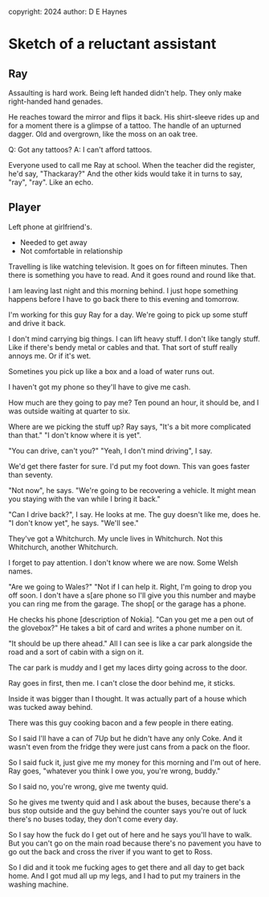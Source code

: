 copyright: 2024
author: D E Haynes

Sketch of a reluctant assistant
===============================


Ray
---

Assaulting is hard work. Being left handed didn't help.
They only make right-handed hand genades.

He reaches toward the mirror and flips it back.
His shirt-sleeve rides up and for a moment there is a glimpse
of a tattoo. The handle of an upturned dagger.
Old and overgrown, like the moss on an oak tree.

Q: Got any tattoos?
A: I can't afford tattoos.

Everyone used to call me Ray at school. When the teacher did
the register, he'd say, "Thackaray?" And the other kids would take it
in turns to say, "ray", "ray". Like an echo.

Player
------

Left phone at girlfriend's.

+ Needed to get away
+ Not comfortable in relationship

Travelling is like watching television. It goes on for fifteen minutes.
Then there is something you have to read. And it goes round and round like that.

I am leaving last night and this morning behind. I just hope something
happens before I have to go back there to this evening and tomorrow.

I'm working for this guy Ray for a day. We're going to pick up
some stuff and drive it back.

I don't mind carrying big things. I can lift heavy stuff.
I don't like tangly stuff. Like if there's bendy metal or cables and that.
That sort of stuff really annoys me. Or if it's wet.

Sometines you pick up like a box and a load of water runs out.

I haven't got my phone so they'll have to give me cash.

How much are they going to pay me? Ten pound an hour, it should be, and
I was outside waiting at quarter to six.

Where are we picking the stuff up? Ray says,
"It's a bit more complicated than that."
"I don't know where it is yet".

"You can drive, can't you?"
"Yeah, I don't mind driving", I say.

We'd get there faster for sure. I'd put my foot down. This van goes faster than seventy.

"Not now", he says. "We're going to be recovering a vehicle. It might mean you staying with the van while I bring it
back."

"Can I drive back?", I say. He looks at me. The guy doesn't like me, does he.
"I don't know yet", he says. "We'll see."

They've got a Whitchurch. My uncle lives in Whitchurch. Not this Whitchurch, another Whitchurch.

I forget to pay attention. I don't know where we are now. Some Welsh names.

"Are we going to Wales?"
"Not if I can help it. Right, I'm going to drop you off soon. I don't have a s[are phone so I'll give you this
number and maybe you can ring me from the garage. The shop[ or the garage has a phone.

He checks his phone [description of Nokia].
"Can you get me a pen out of the glovebox?" He takes a bit of card and writes a phone number on it.

"It should be up there ahead." All I can see is like a car park alongside the road and a
sort of cabin with a sign on it.

The car park is muddy and I get my laces dirty going across to the door.

Ray goes in first, then me. I can't close the door behind me, it sticks.

Inside it was bigger than I thought. It was actually part of a house which was tucked away behind.

There was this guy cooking bacon and a few people in there eating.

So I said I'll have a can of 7Up but he didn't have any only Coke.
And it wasn't even from the fridge they were just cans from a pack on the floor.

So I said fuck it, just give me my money for this morning and I'm out of here. Ray goes, "whatever you think I owe you,
you're wrong, buddy."

So I said no, you're wrong, give me twenty quid.

So he gives me twenty quid and I ask about the buses, because there's a bus stop outside and the guy
behind the counter says you're out of luck there's no buses today, they don't come every day.

So I say how the fuck do I get out of here and he says you'll have to walk. But you can't go on the main
road because there's no pavement you have to go out the back and cross the river if you want to get to Ross.

So I did and it took me fucking ages to get there and all day to get back home.
And I got mud all up my legs, and I had to put my trainers in the washing machine.

